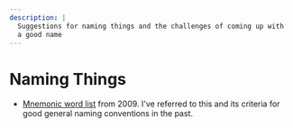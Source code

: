 ```yaml
---
description: |
  Suggestions for naming things and the challenges of coming up with
  a good name
---
```

# Naming Things

- [Mnemonic word list](https://gist.github.com/stevepaulo/b0cef021361b85e5b5ab)
    from 2009. I've referred to this and its criteria for good general naming
    conventions in the past.
